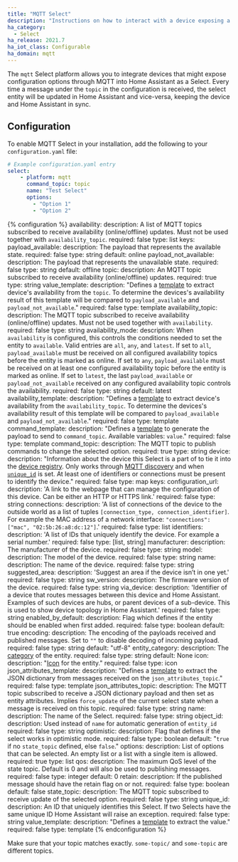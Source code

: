 ```yaml
---
title: "MQTT Select"
description: "Instructions on how to interact with a device exposing a Select through MQTT from within Home Assistant."
ha_category:
  - Select
ha_release: 2021.7
ha_iot_class: Configurable
ha_domain: mqtt
---
```


The `mqtt` Select platform allows you to integrate devices that might expose configuration options through MQTT into Home Assistant as a Select. Every time a message under the `topic` in the configuration is received, the select entity will be updated in Home Assistant and vice-versa, keeping the device and Home Assistant in sync.

## Configuration

To enable MQTT Select in your installation, add the following to your `configuration.yaml` file:

```yaml
# Example configuration.yaml entry
select:
    - platform: mqtt
      command_topic: topic
      name: "Test Select"
      options:
      	- "Option 1"
      	- "Option 2"
```

{% configuration %}
availability:
  description: A list of MQTT topics subscribed to receive availability (online/offline) updates. Must not be used together with `availability_topic`.
  required: false
  type: list
  keys:
    payload_available:
      description: The payload that represents the available state.
      required: false
      type: string
      default: online
    payload_not_available:
      description: The payload that represents the unavailable state.
      required: false
      type: string
      default: offline
    topic:
      description: An MQTT topic subscribed to receive availability (online/offline) updates.
      required: true
      type: string
    value_template:
      description: "Defines a [template](/docs/configuration/templating/#processing-incoming-data) to extract device's availability from the `topic`. To determine the devices's availability result of this template will be compared to `payload_available` and `payload_not_available`."
      required: false
      type: template
availability_topic:
  description: The MQTT topic subscribed to receive availability (online/offline) updates. Must not be used together with `availability`.
  required: false
  type: string
availability_mode:
   description: When `availability` is configured, this controls the conditions needed to set the entity to `available`. Valid entries are `all`, `any`, and `latest`. If set to `all`, `payload_available` must be received on all configured availability topics before the entity is marked as online. If set to `any`, `payload_available` must be received on at least one configured availability topic before the entity is marked as online. If set to `latest`, the last `payload_available` or `payload_not_available` received on any configured availability topic controls the availability.
   required: false
   type: string
   default: latest
availability_template:
  description: "Defines a [template](/docs/configuration/templating/#processing-incoming-data) to extract device's availability from the `availability_topic`. To determine the devices's availability result of this template will be compared to `payload_available` and `payload_not_available`."
  required: false
  type: template
command_template:
  description: "Defines a [template](/docs/configuration/templating/#processing-incoming-data) to generate the payload to send to `command_topic`. Available variables: `value`."
  required: false
  type: template
command_topic:
  description: The MQTT topic to publish commands to change the selected option.
  required: true
  type: string
device:
  description: "Information about the device this Select is a part of to tie it into the [device registry](https://developers.home-assistant.io/docs/en/device_registry_index.html). Only works through [MQTT discovery](/docs/mqtt/discovery/) and when [`unique_id`](#unique_id) is set. At least one of identifiers or connections must be present to identify the device."
  required: false
  type: map
  keys:
    configuration_url:
      description: 'A link to the webpage that can manage the configuration of this device. Can be either an HTTP or HTTPS link.'
      required: false
      type: string
    connections:
      description: 'A list of connections of the device to the outside world as a list of tuples `[connection_type, connection_identifier]`. For example the MAC address of a network interface: `"connections": ["mac", "02:5b:26:a8:dc:12"]`.'
      required: false
      type: list
    identifiers:
      description: 'A list of IDs that uniquely identify the device. For example a serial number.'
      required: false
      type: [list, string]
    manufacturer:
      description: The manufacturer of the device.
      required: false
      type: string
    model:
      description: The model of the device.
      required: false
      type: string
    name:
      description: The name of the device.
      required: false
      type: string
    suggested_area:
      description: 'Suggest an area if the device isn’t in one yet.'
      required: false
      type: string
    sw_version:
      description: The firmware version of the device.
      required: false
      type: string
    via_device:
      description: 'Identifier of a device that routes messages between this device and Home Assistant. Examples of such devices are hubs, or parent devices of a sub-device. This is used to show device topology in Home Assistant.'
      required: false
      type: string
enabled_by_default:
  description: Flag which defines if the entity should be enabled when first added.
  required: false
  type: boolean
  default: true
encoding:
  description: The encoding of the payloads received and published messages. Set to `""` to disable decoding of incoming payload.
  required: false
  type: string
  default: "utf-8"
entity_category:
  description: The [category](https://developers.home-assistant.io/docs/core/entity#generic-properties) of the entity.
  required: false
  type: string
  default: None
icon:
  description: "[Icon](/docs/configuration/customizing-devices/#icon) for the entity."
  required: false
  type: icon
json_attributes_template:
  description: "Defines a [template](/docs/configuration/templating/#processing-incoming-data) to extract the JSON dictionary from messages received on the `json_attributes_topic`."
  required: false
  type: template
json_attributes_topic:
  description: The MQTT topic subscribed to receive a JSON dictionary payload and then set as entity attributes. Implies `force_update` of the current select state when a message is received on this topic.
  required: false
  type: string
name:
  description: The name of the Select.
  required: false
  type: string
object_id:
  description: Used instead of `name` for automatic generation of `entity_id`
  required: false
  type: string
optimistic:
  description: Flag that defines if the select works in optimistic mode.
  required: false
  type: boolean
  default: "`true` if no `state_topic` defined, else `false`."
options:
  description: List of options that can be selected. An empty list or a list with a single item is allowed.
  required: true
  type: list
qos:
  description: The maximum QoS level of the state topic. Default is 0 and will also be used to publishing messages.
  required: false
  type: integer
  default: 0
retain:
  description: If the published message should have the retain flag on or not.
  required: false
  type: boolean
  default: false
state_topic:
  description: The MQTT topic subscribed to receive update of the selected option.
  required: false
  type: string
unique_id:
  description: An ID that uniquely identifies this Select. If two Selects have the same unique ID Home Assistant will raise an exception.
  required: false
  type: string
value_template:
  description: "Defines a [template](/docs/configuration/templating/#processing-incoming-data) to extract the value."
  required: false
  type: template
{% endconfiguration %}

<div class='note warning'>

Make sure that your topic matches exactly. `some-topic/` and `some-topic` are different topics.

</div>
